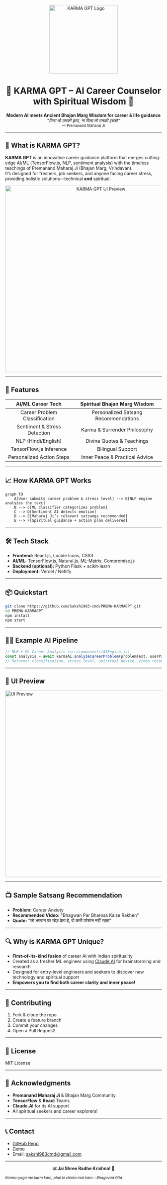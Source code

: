 <p align="center">
  <img src="https://github.com/Sakshi983-cmd/PREMA-KARMAGPT/assets/header-karma-gpt.png" width="220" alt="KARMA GPT Logo">
</p>

<h1 align="center">🙏 KARMA GPT – AI Career Counselor with Spiritual Wisdom 🙏</h1>

<p align="center">
  <b>Modern AI meets Ancient Bhajan Marg Wisdom for career & life guidance</b><br>
  <i>"मिला तो उनकी कृपा, ना मिला तो उनकी इच्छा!"</i><br>
  <sub>— Premanand Maharaj Ji</sub>
</p>

---

## 🌟 What is KARMA GPT?

**KARMA GPT** is an innovative career guidance platform that merges cutting-edge AI/ML (TensorFlow.js, NLP, sentiment analysis) with the timeless teachings of Premanand Maharaj Ji (Bhajan Marg, Vrindavan).  
It’s designed for freshers, job seekers, and anyone facing career stress, providing holistic solutions—technical **and** spiritual.

<div align="center">
  <img src="https://github.com/Sakshi983-cmd/PREMA-KARMAGPT/assets/karma-gpt-ui-preview.png" width="600" alt="KARMA GPT UI Preview">
</div>

---

## 🚀 Features

| AI/ML Career Tech        | Spiritual Bhajan Marg Wisdom    |
|:------------------------:|:------------------------------:|
| Career Problem Classification | Personalized Satsang Recommendations |
| Sentiment & Stress Detection   | Karma & Surrender Philosophy         |
| NLP (Hindi/English)            | Divine Quotes & Teachings           |
| TensorFlow.js Inference        | Bilingual Support                   |
| Personalized Action Steps      | Inner Peace & Practical Advice      |

---

## 📈 How KARMA GPT Works

```mermaid
graph TD
    A[User submits career problem & stress level] --> B[NLP engine analyzes the text]
    B --> C[ML classifier categorizes problem]
    C --> D[Sentiment AI detects emotion]
    D --> E[Maharaj Ji’s relevant satsangs recommended]
    E --> F[Spiritual guidance + action plan delivered]
```

---

## 🛠️ Tech Stack

- **Frontend:** React.js, Lucide Icons, CSS3
- **AI/ML:** TensorFlow.js, Natural.js, ML-Matrix, Compromise.js
- **Backend (optional):** Python Flask + scikit-learn
- **Deployment:** Vercel / Netlify

---

## 📦 Quickstart

```bash
git clone https://github.com/Sakshi983-cmd/PREMA-KARMAGPT.git
cd PREMA-KARMAGPT
npm install
npm start
```

---

## 🧑‍💻 Example AI Pipeline

```javascript
// NLP + ML Career Analysis (src/components/AIEngine.js)
const analysis = await karmaAI.analyzeCareerProblem(problemText, userProfile);
// Returns: classification, stress level, spiritual advice, video recommendations
```

---

## 🎨 UI Preview

<img src="https://github.com/Sakshi983-cmd/PREMA-KARMAGPT/assets/karma-gpt-ui-preview.png" width="600" alt="UI Preview">

---

## 📺 Sample Satsang Recommendation

- **Problem:** Career Anxiety  
- **Recommended Video:** "Bhagwan Par Bharosa Kaise Rakhen"  
- **Quote:** "जो भगवान पर छोड़ देता है, वो कभी परेशान नहीं रहता"

---

## 🔍 Why is KARMA GPT Unique?

- **First-of-its-kind fusion** of career AI with Indian spirituality  
- Created as a fresher ML engineer using [Claude.AI](https://claude.ai/public/artifacts/53575124-feca-4cc5-a94f-bcf647c4673e) for brainstorming and research  
- Designed for entry-level engineers and seekers to discover new technology and spiritual support  
- **Empowers you to find both career clarity and inner peace!**

---

## 🤝 Contributing

1. Fork & clone the repo
2. Create a feature branch
3. Commit your changes
4. Open a Pull Request!

---

## 📄 License

MIT License

---

## 🙏 Acknowledgments

- **Premanand Maharaj Ji** & Bhajan Marg Community  
- **TensorFlow** & **React** Teams  
- **Claude.AI** for its AI support  
- All spiritual seekers and career explorers!

---

## 📞 Contact

- [GitHub Repo](https://github.com/Sakshi983-cmd/PREMA-KARMAGPT)
- [Demo](https://karma-gpt.vercel.app)
- Email: sakshi983cmd@gmail.com

---

<p align="center"><b>🕉️ Jai Shree Radhe Krishna! 🙏</b></p>
<sub><i>Karma-yoga me karm karo, phal ki chinta mat karo – Bhagavad Gita</i></sub>
